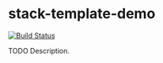 # stack-template-demo

[![Build Status](https://travis-ci.org/FranklinChen/stack-template-demo.png)](https://travis-ci.org/FranklinChen/stack-template-demo)

TODO Description.
